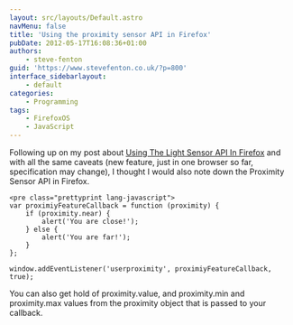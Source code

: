 ```yaml
---
layout: src/layouts/Default.astro
navMenu: false
title: 'Using the proximity sensor API in Firefox'
pubDate: 2012-05-17T16:08:36+01:00
authors:
    - steve-fenton
guid: 'https://www.stevefenton.co.uk/?p=800'
interface_sidebarlayout:
    - default
categories:
    - Programming
tags:
    - FirefoxOS
    - JavaScript
---
```


Following up on my post about [Using The Light Sensor API In Firefox](/2012/05/Using-The-Light-Sensor-API-In-Firefox/) and with all the same caveats (new feature, just in one browser so far, specification may change), I thought I would also note down the Proximity Sensor API in Firefox.

```
<pre class="prettyprint lang-javascript">
var proximiyFeatureCallback = function (proximity) {
    if (proximity.near) {
        alert('You are close!');
    } else {
        alert('You are far!');
    }
};

window.addEventListener('userproximity', proximiyFeatureCallback, true);
```
You can also get hold of proximity.value, and proximity.min and proximity.max values from the proximity object that is passed to your callback.